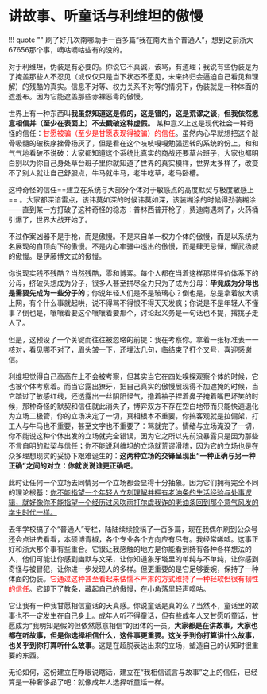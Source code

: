 # 讲故事、听童话与利维坦的傲慢

!!! quote ""
    刷了好几次南哪助手一百多篇“我在南大当个普通人”，想到之前浙大67656那个事，嘀咕嘀咕些有的没的。

对于利维坦，伪装是有必要的。你说它不真诚，该骂，有道理；我说有些伪装是为了掩盖那些人不忍见（或仅仅只是当下状态不愿见，未来终归会逼迫自己看见和理解）的残酷的真实。信息不对等、权力关系不对等的情况下，伪装就是一种体面的遮羞布。因为它能遮盖那些赤裸恶毒的傲慢。

世界上有一种东西叫**我虽然知道这是假的，这是错的，这是荒谬之谈，但我依然愿意相信并（至少在表面上）不去戳破这种虚假。** 某种意义上这是现代社会一种奇怪的信任：<span style="color:red">甘愿被骗（至少是甘愿表现得被骗）的信任</span>。虽然内心早就想把这个敲骨吸髓的破秩序挫骨扬灰了，但是看在这个吱吱嘎嘎勉强运转的系统的份上，和和气气地看破不说破：大家都知道这个系统比真实的商战还要草台班子，大家也都明白别以为你自己身处草台班子里你就知道了世界的真实模样，世界太多样了，改变不了别人就让自己舒服点，牛马就牛马，老牛吃草，老马卧槽。

这种奇怪的信任==建立在系统与大部分个体对于敏感点的高度默契与极度敏感上== 。大家都深谙雷点，该讳莫如深的时候讳莫如深，该装糊涂的时候得劲装糊涂——直到某一方打破了这种奇怪的稳态：普林西普开枪了，费迪南遇刺了，火药桶引爆了，世界大战开始了。

不过作案凶器不是手枪，而是傲慢。不是来自单一权力个体的傲慢，而是以系统为名展现的自顶向下的傲慢。不是内心牢骚中透出的傲慢，而是肆无忌惮，耀武扬威的傲慢。是伊藤博文式的傲慢。

你说现实残不残酷？当然残酷，零和博弈。每个人都在当着这样那样评价体系下的分母，挤破头想成为分子，很多人甚至拼尽全力只为了成为分母：**毕竟成为分母也是需要先成为一些分子的**；你说年轻人们是不是玻璃心？倒也是，总是拿着放大镜上网，有个什么事就起哄，说不得骂不得恨不得天天发疯；你说是不是年轻人不懂事？倒也是，嚷嚷着要这个嚷嚷着要那个，讨论起义务是一句话也不提，撂挑子走人了。

但是，这预设了一个关键而往往被忽略的前提：我在考察你。拿着一张标准表一一核对，看见哪不对了，眉头皱一下，还埋汰几句，临结束了打个叉号，喜迎感谢信。

利维坦觉得自己高高在上不会被考察，但其实当它在四处嗅探观察个体的时候，它也被个体考察着。而当它露出獠牙，把自己真实的傲慢展现得不加遮掩的时候，当它踏过了敏感红线，还透露出一丝阴阳怪气，撸着袖子捏着鼻子掩着嘴巴坏笑的时候，那种奇怪的默契和信任就此消失了，博弈双方不存在空白地带而只能快速退化为立场二极管，你的立场决定了一切，真相根本不重要，你搞客观就是拉偏架，打工人与牛马也不重要，甚至文字也不重要了：骂就完了。情绪与立场淹没了一切，你不能说这种个体出发的立场就完全错误，因为它之所以先前没暴露只是因为那些不言自明的默契与信任；你不能说利维坦的立场就荒谬滑稽，因为它的立场也是在众多理想现实的妥协下艰难诞生的：**这两种立场的交锋呈现出“一种正确与另一种正确”之间的对立：你就说说谁更正确吧**。

此时让任何一个立场去同情另一个立场都会显得十分抽象。因为它们拥有完全不同的理论根基：<u>你不能指望一个年轻人立刻理解并拥有老油条的生活经验与处事逻辑，就好像你不能指望一个经历过风吹雨打尔虞我诈的老油条回到那个意气风发的学生时代一样。</u>

去年学校搞了个“普通人”专栏，陆陆续续投稿了一百多篇，现在我偶尔刷到公众号还会点进去看看，本硕博青椒，各个专业各个方向应有尽有。我经常唏嘘。这事正好和浙大那个事有些重合。它很让我感触的地方是你能看到持有各种各样想法的人，他们可能让你感到幽默与文采，让你知道象牙塔里的单纯与不单纯，让你感到奇怪与被冒犯，让你进一步发现人的多样。但更重要的是它足够委婉，保持了一种体面的伪装。<span style="color:red">它通过这种甚至看起来怯懦不严肃的方式维持了一种轻软但很有韧性的信任</span>。它卸下了教条，藏起自己的傲慢，在小角落里轻声嘀咕。

它让我有一种我甘愿相信童话的天真感。你说童话是真的么？当然不，童话里的故事也不一定发生在自己身上。成年人听不得童话，但有些成年人又甘愿听童话，甘愿成为“我明知是假的但依然愿意相信”的团体的一员。**大家都是在讲故事，大家也都在听故事，但是你选择相信什么，这件事更重要。这关乎到你打算讲什么故事，也关乎到你打算听什么故事**。这是在超脱表达出来的立场，塑造自己的认知时很重要的东西。

无论如何，这份建立在睁眼说瞎话，建立在“我相信谎言与故事”之上的信任，已经算是一种奢侈品了吧：就像成年人选择听童话一样。
